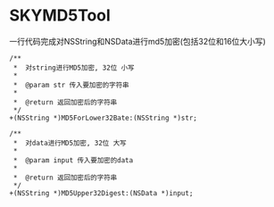 # SKYMD5Tool
一行代码完成对NSString和NSData进行md5加密(包括32位和16位大小写)
```
/**
 *  对string进行MD5加密, 32位 小写
 *
 *  @param str 传入要加密的字符串
 *
 *  @return 返回加密后的字符串
 */
+(NSString *)MD5ForLower32Bate:(NSString *)str;

/**
 *  对data进行MD5加密, 32位 大写
 *
 *  @param input 传入要加密的data
 *
 *  @return 返回加密后的字符串
 */
+(NSString *)MD5Upper32Digest:(NSData *)input;
```
